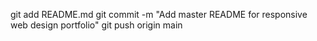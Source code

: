 git add README.md
git commit -m "Add master README for responsive web design portfolio"
git push origin main
